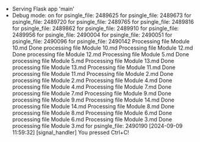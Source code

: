  * Serving Flask app 'main'
 * Debug mode: on
for psingle_file: 2489625
for psingle_file: 2489673
for psingle_file: 2489720
for psingle_file: 2489765
for psingle_file: 2489816
for psingle_file: 2489862
for psingle_file: 2489910
for psingle_file: 2489956
for psingle_file: 2490004
for psingle_file: 2490051
for psingle_file: 2490096
for psingle_file: 2490142
Processing file Module 10.md
Done processing file Module 10.md
Processing file Module 12.md
Done processing file Module 12.md
Processing file Module 5.md
Done processing file Module 5.md
Processing file Module 13.md
Done processing file Module 13.md
Processing file Module 11.md
Done processing file Module 11.md
Processing file Module 2.md
Done processing file Module 2.md
Processing file Module 4.md
Done processing file Module 4.md
Processing file Module 7.md
Done processing file Module 7.md
Processing file Module 9.md
Done processing file Module 9.md
Processing file Module 14.md
Done processing file Module 14.md
Processing file Module 8.md
Done processing file Module 8.md
Processing file Module 6.md
Done processing file Module 6.md
Processing file Module 3.md
Done processing file Module 3.md
for psingle_file: 2490190
[2024-09-09 11:59:32] [signal_handler] You pressed Ctrl+C!
